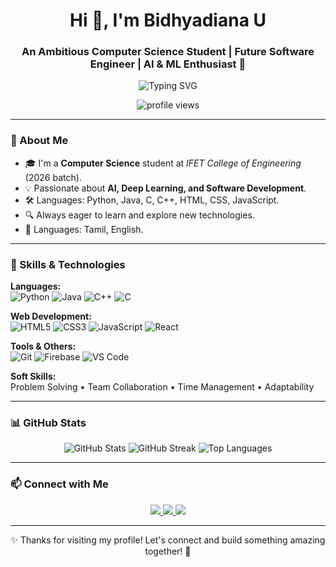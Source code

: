 <!-- GitHub Profile README for Bidhyadiana U -->

<h1 align="center">Hi 👋, I'm  Bidhyadiana U</h1>
<h3 align="center">An Ambitious Computer Science Student | Future Software Engineer | AI & ML Enthusiast 🚀</h3>

<p align="center">
  <img src="https://readme-typing-svg.demolab.com?font=Fira+Code&size=24&pause=1000&color=36BCF7&center=true&vCenter=true&width=435&lines=Welcome+to+my+GitHub+profile!;Passionate+about+AI+and+Development.;Always+learning+%F0%9F%93%9A+and+building+%F0%9F%9A%80" alt="Typing SVG" />
</p>

<p align="center">
  <img src="https://komarev.com/ghpvc/?username=Bidhyadiana&label=Profile%20views&color=0e75b6&style=flat" alt="profile views" />
</p>

---

### 📜 About Me

- 🎓 I'm a **Computer Science** student at *IFET College of Engineering* (2026 batch).
- 💡 Passionate about **AI, Deep Learning, and Software Development**.
- 🛠️ Languages: Python, Java, C, C++, HTML, CSS, JavaScript.
- 🔍 Always eager to learn and explore new technologies.
- 🌟 Languages: Tamil, English.

---

### 🧩 Skills & Technologies

**Languages:**  
![Python](https://img.shields.io/badge/Python-3776AB?style=for-the-badge&logo=python&logoColor=white) 
![Java](https://img.shields.io/badge/Java-007396?style=for-the-badge&logo=java&logoColor=white)
![C++](https://img.shields.io/badge/C++-00599C?style=for-the-badge&logo=cplusplus&logoColor=white)
![C](https://img.shields.io/badge/C-00599C?style=for-the-badge&logo=c&logoColor=white)

**Web Development:**  
![HTML5](https://img.shields.io/badge/HTML5-E34F26?style=for-the-badge&logo=html5&logoColor=white) 
![CSS3](https://img.shields.io/badge/CSS3-1572B6?style=for-the-badge&logo=css3&logoColor=white)
![JavaScript](https://img.shields.io/badge/JavaScript-F7DF1E?style=for-the-badge&logo=javascript&logoColor=black)
![React](https://img.shields.io/badge/React-20232A?style=for-the-badge&logo=react&logoColor=61DAFB)

**Tools & Others:**  
![Git](https://img.shields.io/badge/Git-F05032?style=for-the-badge&logo=git&logoColor=white)
![Firebase](https://img.shields.io/badge/Firebase-FFCA28?style=for-the-badge&logo=firebase&logoColor=black)
![VS Code](https://img.shields.io/badge/VS%20Code-007ACC?style=for-the-badge&logo=visual-studio-code&logoColor=white)

**Soft Skills:**  
Problem Solving • Team Collaboration • Time Management • Adaptability 

---



### 📊 GitHub Stats

<p align="center">
  <img src="https://github-readme-stats.vercel.app/api?username=Bidhyadiana&show_icons=true&theme=tokyonight" alt="GitHub Stats" />
  <img src="https://github-readme-streak-stats.herokuapp.com/?user=Bidhyadiana&theme=tokyonight" alt="GitHub Streak" />
  <img src="https://github-readme-stats.vercel.app/api/top-langs/?username=Bidhyadiana&layout=compact&theme=tokyonight" alt="Top Languages" />
</p>

---

### 📫 Connect with Me

<p align="center">
  <a href="mailto:bidhyadiana7@gmail.com">
    <img src="https://img.shields.io/badge/Gmail-D14836?style=for-the-badge&logo=gmail&logoColor=white"/>
  </a>
  <a href="https://www.linkedin.com/in/Bidhya-Diana">
    <img src="https://img.shields.io/badge/LinkedIn-0077B5?style=for-the-badge&logo=linkedin&logoColor=white"/>
  </a>
  <a href="tel:+917539930711">
    <img src="https://img.shields.io/badge/Call%20Me-0A66C2?style=for-the-badge&logo=phone&logoColor=white"/>
  </a>
</p>

---

<p align="center">✨ Thanks for visiting my profile! Let's connect and build something amazing together! 🚀</p>
